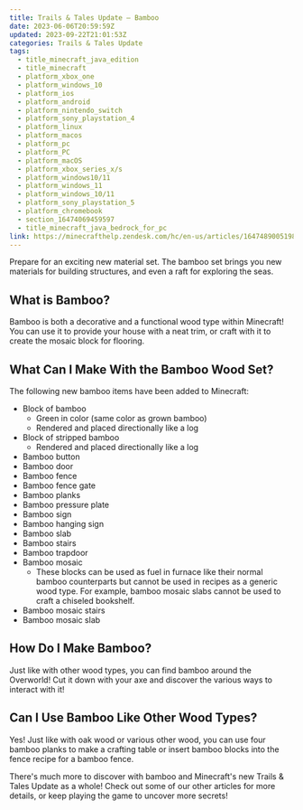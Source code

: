 ```yaml
---
title: Trails & Tales Update – Bamboo
date: 2023-06-06T20:59:59Z
updated: 2023-09-22T21:01:53Z
categories: Trails & Tales Update
tags:
  - title_minecraft_java_edition
  - title_minecraft
  - platform_xbox_one
  - platform_windows_10
  - platform_ios
  - platform_android
  - platform_nintendo_switch
  - platform_sony_playstation_4
  - platform_linux
  - platform_macos
  - platform_pc
  - platform_PC
  - platform_macOS
  - platform_xbox_series_x/s
  - platform_windows10/11
  - platform_windows_11
  - platform_windows_10/11
  - platform_sony_playstation_5
  - platform_chromebook
  - section_16474069459597
  - title_minecraft_java_bedrock_for_pc
link: https://minecrafthelp.zendesk.com/hc/en-us/articles/16474890051981-Trails-Tales-Update-Bamboo
---
```


Prepare for an exciting new material set. The bamboo set brings you new materials for building structures, and even a raft for exploring the seas.

## What is Bamboo?

Bamboo is both a decorative and a functional wood type within Minecraft! You can use it to provide your house with a neat trim, or craft with it to create the mosaic block for flooring.

## What Can I Make With the Bamboo Wood Set?

The following new bamboo items have been added to Minecraft:

-   Block of bamboo​
    -   Green in color (same color as grown bamboo)​
    -   Rendered and placed directionally like a log​
-   Block of stripped bamboo​
    -   Rendered and placed directionally like a log​
-   Bamboo button​
-   Bamboo door​
-   Bamboo fence​
-   Bamboo fence gate​
-   Bamboo planks​
-   Bamboo pressure plate​
-   Bamboo sign​
-   Bamboo hanging sign​
-   Bamboo slab​
-   Bamboo stairs​
-   Bamboo trapdoor​
-   Bamboo mosaic​
    -   These blocks can be used as fuel in furnace like their normal bamboo counterparts but cannot be used in recipes as a generic wood type. For example, bamboo mosaic slabs cannot be used to craft a chiseled bookshelf.​
-   Bamboo mosaic stairs​
-   Bamboo mosaic slab

## How Do I Make Bamboo?

Just like with other wood types, you can find bamboo around the Overworld! Cut it down with your axe and discover the various ways to interact with it!

## Can I Use Bamboo Like Other Wood Types?

Yes! Just like with oak wood or various other wood, you can use four bamboo planks to make a crafting table or insert bamboo blocks into the fence recipe for a bamboo fence.

There's much more to discover with bamboo and Minecraft's new Trails & Tales Update as a whole! Check out some of our other articles for more details, or keep playing the game to uncover more secrets!
